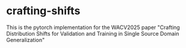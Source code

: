 # crafting-shifts
This is the pytorch implementation for the WACV2025 paper "Crafting Distribution Shifts for Validation and Training in Single Source Domain Generalization"
